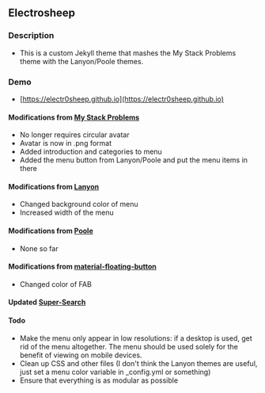## Electrosheep

### Description
* This is a custom Jekyll theme that mashes the My Stack Problems theme with the Lanyon/Poole themes.

### Demo
* [https://electr0sheep.github.io](https://electr0sheep.github.io)

#### Modifications from [My Stack Problems](https://github.com/agusmakmun/agusmakmun.github.io)

* No longer requires circular avatar
* Avatar is now in .png format
* Added introduction and categories to menu
* Added the menu button from Lanyon/Poole and put the menu items in there

#### Modifications from [Lanyon]()

* Changed background color of menu
* Increased width of the menu

#### Modifications from [Poole](https://github.com/poole/poole)

* None so far

#### Modifications from [material-floating-button](https://github.com/nobitagit/material-floating-button/)

* Changed color of FAB

#### Updated [Super-Search](https://github.com/chinchang/super-search)

#### Todo

* Make the menu only appear in low resolutions: if a desktop is used, get rid of the menu altogether. The menu should be used solely for the benefit of viewing on mobile devices.
* Clean up CSS and other files (I don't think the Lanyon themes are useful, just set a menu color variable in _config.yml or something)
* Ensure that everything is as modular as possible
